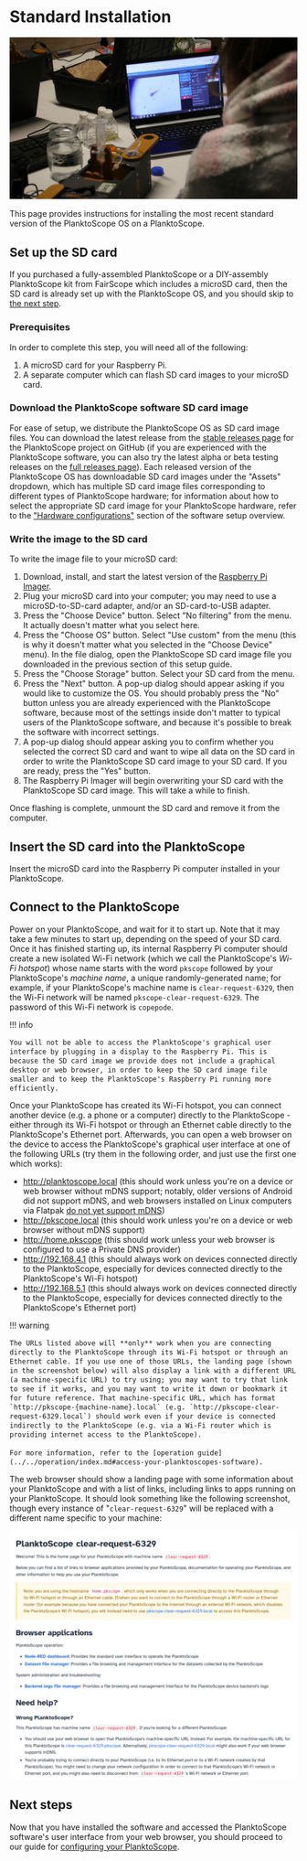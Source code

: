 # Standard Installation

![easy install](../../images/software/IMG_1532.jpg)

This page provides instructions for installing the most recent standard version of the PlanktoScope OS on a PlanktoScope.

## Set up the SD card

If you purchased a fully-assembled PlanktoScope or a DIY-assembly PlanktoScope kit from FairScope which includes a microSD card, then the SD card is already set up with the PlanktoScope OS, and you should skip to [the next step](#insert-the-sd-card-into-the-planktoscope).

### Prerequisites

In order to complete this step, you will need all of the following:

1. A microSD card for your Raspberry Pi.
2. A separate computer which can flash SD card images to your microSD card.

### Download the PlanktoScope software SD card image

For ease of setup, we distribute the PlanktoScope OS as SD card image files. You can download the latest release from the [stable releases page](https://github.com/PlanktoScope/PlanktoScope/releases?q=prerelease%3Afalse+draft%3Afalse&expanded=true) for the PlanktoScope project on GitHub (if you are experienced with the PlanktoScope software, you can also try the latest alpha or beta testing releases on the [full releases page](https://github.com/PlanktoScope/PlanktoScope/releases?q=draft%3Afalse&expanded=true)). Each released version of the PlanktoScope OS has downloadable SD card images under the "Assets" dropdown, which has multiple SD card image files corresponding to different types of PlanktoScope hardware; for information about how to select the appropriate SD card image for your PlanktoScope hardware, refer to the ["Hardware configurations"](index.md#hardware-configurations) section of the software setup overview.

### Write the image to the SD card

To write the image file to your microSD card:

1. Download, install, and start the latest version of the [Raspberry Pi Imager](https://www.raspberrypi.com/software/).
2. Plug your microSD card into your computer; you may need to use a microSD-to-SD-card adapter, and/or an SD-card-to-USB adapter.
3. Press the "Choose Device" button. Select "No filtering" from the menu. It actually doesn't matter what you select here.
4. Press the "Choose OS" button. Select "Use custom" from the menu (this is why it doesn't matter what you selected in the "Choose Device" menu). In the file dialog, open the PlanktoScope SD card image file you downloaded in the previous section of this setup guide.
5. Press the "Choose Storage" button. Select your SD card from the menu.
6. Press the "Next" button. A pop-up dialog should appear asking if you would like to customize the OS. You should probably press the "No" button unless you are already experienced with the PlanktoScope software, because most of the settings inside don't matter to typical users of the PlanktoScope software, and because it's possible to break the software with incorrect settings.
7. A pop-up dialog should appear asking you to confirm whether you selected the correct SD card and want to wipe all data on the SD card in order to write the PlanktoScope SD card image to your SD card. If you are ready, press the "Yes" button.
8. The Raspberry Pi Imager will begin overwriting your SD card with the PlanktoScope SD card image. This will take a while to finish.

Once flashing is complete, unmount the SD card and remove it from the computer.

## Insert the SD card into the PlanktoScope

Insert the microSD card into the Raspberry Pi computer installed in your PlanktoScope.

## Connect to the PlanktoScope

Power on your PlanktoScope, and wait for it to start up. Note that it may take a few minutes to start up, depending on the speed of your SD card. Once it has finished starting up, its internal Raspberry Pi computer should create a new isolated Wi-Fi network (which we call the PlanktoScope's *Wi-Fi hotspot*) whose name starts with the word `pkscope` followed by your PlanktoScope's *machine name*, a unique randomly-generated name; for example, if your PlanktoScope's machine name is `clear-request-6329`, then the Wi-Fi network will be named `pkscope-clear-request-6329`. The password of this Wi-Fi network is `copepode`.

!!! info

    You will not be able to access the PlanktoScope's graphical user interface by plugging in a display to the Raspberry Pi. This is because the SD card image we provide does not include a graphical desktop or web browser, in order to keep the SD card image file smaller and to keep the PlanktoScope's Raspberry Pi running more efficiently.

Once your PlanktoScope has created its Wi-Fi hotspot, you can connect another device (e.g. a phone or a computer) directly to the PlanktoScope - either through its Wi-Fi hotspot or through an Ethernet cable directly to the PlanktoScope's Ethernet port. Afterwards, you can open a web browser on the device to access the PlanktoScope's graphical user interface at one of the following URLs (try them in the following order, and just use the first one which works):

- <http://planktoscope.local> (this should work unless you're on a device or web browser without mDNS support; notably, older versions of Android did not support mDNS, and web browsers installed on Linux computers via Flatpak [do not yet support mDNS](https://github.com/flatpak/xdg-desktop-portal/discussions/1365))
- <http://pkscope.local> (this should work unless you're on a device or web browser without mDNS support)
- <http://home.pkscope> (this should work unless your web browser is configured to use a Private DNS provider)
- <http://192.168.4.1> (this should always work on devices connected directly to the PlanktoScope, especially for devices connected directly to the PlanktoScope's Wi-Fi hotspot)
- <http://192.168.5.1> (this should always work on devices connected directly to the PlanktoScope, especially for devices connected directly to the PlanktoScope's Ethernet port)

!!! warning

    The URLs listed above will **only** work when you are connecting directly to the PlanktoScope through its Wi-Fi hotspot or through an Ethernet cable. If you use one of those URLs, the landing page (shown in the screenshot below) will also display a link with a different URL (a machine-specific URL) to try using; you may want to try that link to see if it works, and you may want to write it down or bookmark it for future reference. That machine-specific URL, which has format `http://pkscope-{machine-name}.local` (e.g. `http://pkscope-clear-request-6329.local`) should work even if your device is connected indirectly to the PlanktoScope (e.g. via a Wi-Fi router which is providing internet access to the PlanktoScope).
    
    For more information, refer to the [operation guide](../../operation/index.md#access-your-planktoscopes-software).

The web browser should show a landing page with some information about your PlanktoScope and with a list of links, including links to apps running on your PlanktoScope. It should look something like the following screenshot, though every instance of "`clear-request-6329`" will be replaced with a different name specific to your machine:

![screenshot of landing page](../../operation/images/landing-page.png)

## Next steps

Now that you have installed the software and accessed the PlanktoScope software's user interface from your web browser, you should proceed to our guide for [configuring your PlanktoScope](config.md).

